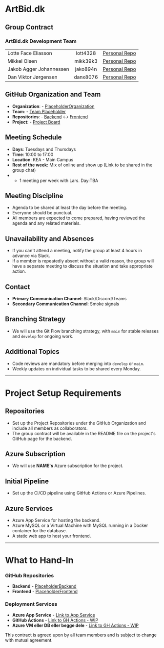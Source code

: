 # ArtBid.dk

## Group Contract
### ArtBid.dk Development Team

|                         |          |                                                   |
|-------------------------|:--------:|:-------------------------------------------------:|
| Lotte Face Eliasson     | lott4328 | [Personal Repo](https://github.com/LotteEliasson) |
| Mikkel Olsen            | mikk39k3 | [Personal Repo](https://github.com/Selmerr)       |
| Jakob Agger Johannessen | jako894n | [Personal Repo](https://github.com/jakobagger)    |
| Dan Viktor Jørgensen    | danx8076 | [Personal Repo](https://github.com/davijoe)       |

## GitHub Organization and Team
- **Organization**: - [PlaceholderOrganization](https://github.com/PlaceholderOrganization)
- **Team**: - [Team Placeholder](https://github.com/orgs/PlaceholderOrganization/teams/teamplaceholder)
- **Repositories**: - [Backend](https://github.com/PlaceholderOrganization/PlaceholderBackend) ↔ [Frontend](https://github.com/PlaceholderOrganization/PlaceholderFrontend)
- **Project**: - [Project Board](https://github.com/orgs/PlaceholderOrganization/projects/1)

## Meeting Schedule
- **Days**: Tuesdays and Thursdays
- **Time**: 10:00 to 17:00
- **Location**: KEA - Main Campus
- **Rest of the week:** Mix of online and show up (Link to be shared in the group chat)
- + 1 meeting per week with Lars. Day:TBA

## Meeting Discipline
- Agenda to be shared at least the day before the meeting.
- Everyone should be punctual.
- All members are expected to come prepared, having reviewed the agenda and any related materials.

## Unavailability and Absences
- If you can't attend a meeting, notify the group at least 4 hours in advance via Slack.
- If a member is repeatedly absent without a valid reason, the group will have a separate meeting to discuss the situation and take appropriate action.

## Contact
- **Primary Communication Channel**: Slack/Discord/Teams
- **Secondary Communication Channel**: Smoke signals

## Branching Strategy
- We will use the Git Flow branching strategy, with `main` for stable releases and `develop` for ongoing work.

## Additional Topics
- Code reviews are mandatory before merging into `develop` or `main`.
- Weekly updates on individual tasks to be shared every Monday.

---

# Project Setup Requirements

## Repositories
- Set up the Project Repositories under the GitHub Organization and include all members as collaborators.
- The group contract will be available in the README file on the project's GitHub page for the backend.

## Azure Subscription
- We will use **NAME's** Azure subscription for the project.

## Initial Pipeline
- Set up the CI/CD pipeline using GitHub Actions or Azure Pipelines.

## Azure Services
- Azure App Service for hosting the backend.
- Azure MySQL or a Virtual Machine with MySQL running in a Docker container for the database.
- A static web app to host your frontend.

---

# What to Hand-In
### GitHub Repositories
- **Backend** - [PlaceholderBackend](https://github.com/PlaceholderOrganization/PlaceholderBackend)
- **Frontend** - [PlaceholderFrontend](https://github.com/PlaceholderOrganization/PlaceholderFrontend)
### Deployment Services
- **Azure App Service** - [Link to App Service](en-app.azurewebsites.net)
- **GitHub Actions** - [Link to GH Actions - WIP](#)
- **Azure VM eller DB eller begge dele** - [Link to GH Actions - WIP](#)

This contract is agreed upon by all team members and is subject to change with mutual agreement.
